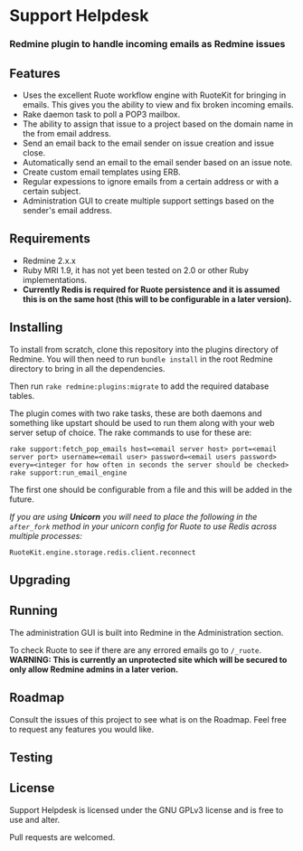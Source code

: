 # Support Helpdesk

### Redmine plugin to handle incoming emails as Redmine issues

## Features

* Uses the excellent Ruote workflow engine with RuoteKit for bringing in emails. This gives you the ability to view and fix broken incoming emails.
* Rake daemon task to poll a POP3 mailbox.
* The ability to assign that issue to a project based on the domain name in the from email address.
* Send an email back to the email sender on issue creation and issue close.
* Automatically send an email to the email sender based on an issue note.
* Create custom email templates using ERB.
* Regular expessions to ignore emails from a certain address or with a certain subject.
* Administration GUI to create multiple support settings based on the sender's email address.

## Requirements

* Redmine 2.x.x
* Ruby MRI 1.9, it has not yet been tested on 2.0 or other Ruby implementations.
* **Currently Redis is required for Ruote persistence and it is assumed this is on the same host (this will to be configurable in a later version).**

## Installing

To install from scratch, clone this repository into the plugins directory of Redmine. You will then need to run `bundle install` in the root Redmine directory to bring in all the dependencies.

Then run `rake redmine:plugins:migrate` to add the required database tables.

The plugin comes with two rake tasks, these are both daemons and something like upstart should be used to run them along with your web server setup of choice. The rake commands to use for these are:

    rake support:fetch_pop_emails host=<email server host> port=<email server port> username=<email user> password=<email users password> every=<integer for how often in seconds the server should be checked>
    rake support:run_email_engine

The first one should be configurable from a file and this will be added in the future.

*If you are using **Unicorn** you will need to place the following in the `after_fork` method in your unicorn config for Ruote to use Redis across multiple processes:*

    RuoteKit.engine.storage.redis.client.reconnect

## Upgrading

## Running

The administration GUI is built into Redmine in the Administration section.

To check Ruote to see if there are any errored emails go to `/_ruote`. **WARNING: This is currently an unprotected site which will be secured to only allow Redmine admins in a later verion.**

## Roadmap

Consult the issues of this project to see what is on the Roadmap. Feel free to request any features you would like.

## Testing

## License

Support Helpdesk is licensed under the GNU GPLv3 license and is free to use and alter.

Pull requests are welcomed.
